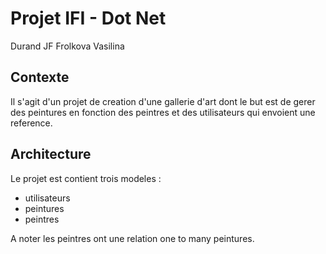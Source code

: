 # Projet IFI - Dot Net

Durand JF
Frolkova Vasilina

## Contexte

Il s'agit d'un projet de creation d'une gallerie d'art dont le but est de gerer des peintures en fonction des peintres et des utilisateurs qui envoient une reference.

## Architecture

Le projet est contient trois modeles :

- utilisateurs
- peintures
- peintres

A noter les peintres ont une relation one to many peintures.

